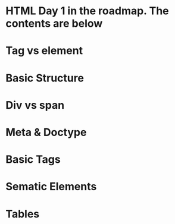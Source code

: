 # HTML Day 1 in the roadmap. The contents are below
# Tag vs element
# Basic Structure
# Div vs span
# Meta & Doctype
# Basic Tags
# Sematic Elements
# Tables